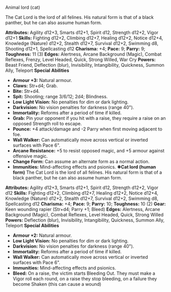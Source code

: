 Animal lord (cat)

The Cat Lord is the lord of all felines. His natural form is that of
a black panther, but he can also assume human form.

**Attributes:** Agility d12+3, Smarts d12+1, Spirit d12, Strength d12+2,
Vigor d12+1
**Skills:** Fighting d12+2, Climbing d12+7, Healing d12+2, Notice d12+4,
Knowledge (Nature) d12+2, Stealth d12+7, Survival d12+2, Swimming d8,
Shooting d12+1, Spellcasting d12
**Charisma:** +4; **Pace:** 9; **Parry:** 9; **Toughness:** 11 (3)
**Edges:** Alertness, Arcane Background (Magic), Combat Reflexes,
Frenzy, Level Headed, Quick, Strong Willed, War Cry
**Powers:** Beast Friend, Deflection (blur), Invisibility,
Intangibility, Quickness, Summon Ally, Teleport
**Special Abilities**
- **Armour +3:** Natural armour.
- **Claws:** Str+d4; Grab.
- **Bite:** Str+d4.
- **Spit:** Shooting; range 3/6/12; 2d4; Blindness.
- **Low Light Vision:** No penalties for dim or dark lighting.
- **Darkvision:** No vision penalties for darkness (range 40").
- **Immortality:** Reforms after a period of time if killed.
- **Grab:** Pin your opponent if you hit with a raise, they require a
raise on an opposed Strength roll to escape.
- **Pounce:** +4 attack/damage and -2 Parry when first moving adjacent
to foe.
- **Wall Walker:** Can automatically move across vertical or inverted
surfaces with Pace 6".
- **Arcane Resistance:** +5 to resist opposed magic, and +5 armour
against offensive magic.
- **Change Form:** Can assume an alternate form as a normal action.
- **Immunities:** Mind-affecting effects and psionics.
**❄Cat lord (human form)**
The Cat Lord is the lord of all felines. His natural form is that of
a black panther, but he can also assume human form.

**Attributes:** Agility d12+3, Smarts d12+1, Spirit d12, Strength d12+2,
Vigor d12
**Skills:** Fighting d12+2, Climbing d12+7, Healing d12+2, Notice d12+4,
Knowledge (Nature) d12+2, Stealth d12+7, Survival d12+2, Swimming d8,
Spellcasting d12
**Charisma:** +4; **Pace:** 9; **Parry:** 10; **Toughness:** 10 (2)
**Gear:** Keen wounding rapier (Str+d4; Parry +1; Bleed)
**Edges:** Alertness, Arcane Background (Magic), Combat Reflexes, Level
Headed, Quick, Strong Willed
**Powers:** Deflection (blur), Invisibility, Intangibility, Quickness,
Summon Ally, Teleport
**Special Abilities**
- **Armour +2:** Natural armour.
- **Low Light Vision:** No penalties for dim or dark lighting.
- **Darkvision:** No vision penalties for darkness (range 40").
- **Immortality:** Reforms after a period of time if killed.
- **Wall Walker:** Can automatically move across vertical or inverted
surfaces with Pace 6".
- **Immunities:** Mind-affecting effects and psionics.
- **Bleed:** On a raise, the victim starts Bleeding Out. They must make
a Vigor roll each round, on a raise they stop bleeding, on a failure
they become Shaken (this can cause a wound)

